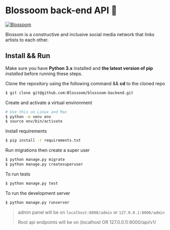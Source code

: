 # Blossoom back-end API 🌸

<a href="https://blossoom-api.herokuapp.com/">![Blossoom](https://img.shields.io/badge/Blossoom-API-9cf?style=for-the-badge)</a>

Blossom is a constructive and inclusive social media network that links artists to each other. 



## Install && Run

Make sure you have **Python 3.x** installed and **the latest version of pip** *installed* before running these steps.

Clone the repository using the following command && **cd** to the cloned repo

```bash
$ git clone git@github.com:Blossoom/blossoom-backend.git
```

Create and activate a virtual environment

```bash
# Use this on Linux and Mac
$ python -m venv env
$ source env/bin/activate
```

Install requirements

```bash
$ pip install -r requirements.txt
```

Run migrations then create a super user

```bash
$ python manage.py migrate
$ python manage.py createsuperuser
```

To run tests

```bash
$ python manage.py test 
```

To run the development server

```bash
$ python manage.py runserver
```

> admin panel will be on `localhost:8000/admin` or `127.0.0.1:8000/admin`
>
> Root api endpoints will be on (localhost OR 127.0.0.1):8000/api/v1/
